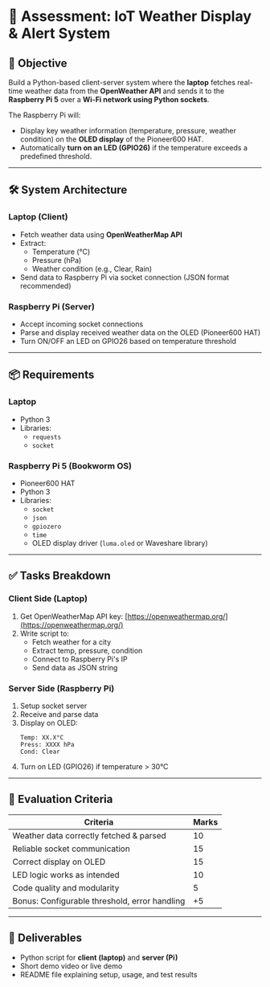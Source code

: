# 🧪 Assessment: IoT Weather Display & Alert System

## 🧩 Objective
Build a Python-based client-server system where the **laptop** fetches real-time weather data from the **OpenWeather API** and sends it to the **Raspberry Pi 5** over a **Wi-Fi network using Python sockets**.

The Raspberry Pi will:
- Display key weather information (temperature, pressure, weather condition) on the **OLED display** of the Pioneer600 HAT.
- Automatically **turn on an LED (GPIO26)** if the temperature exceeds a predefined threshold.

---

## 🛠️ System Architecture

### Laptop (Client)
- Fetch weather data using **OpenWeatherMap API**
- Extract:
  - Temperature (°C)
  - Pressure (hPa)
  - Weather condition (e.g., Clear, Rain)
- Send data to Raspberry Pi via socket connection (JSON format recommended)

### Raspberry Pi (Server)
- Accept incoming socket connections
- Parse and display received weather data on the OLED (Pioneer600 HAT)
- Turn ON/OFF an LED on GPIO26 based on temperature threshold

---

## 📦 Requirements

### Laptop
- Python 3
- Libraries:
  - `requests`
  - `socket`

### Raspberry Pi 5 (Bookworm OS)
- Pioneer600 HAT
- Python 3
- Libraries:
  - `socket`
  - `json`
  - `gpiozero`
  - `time`
  - OLED display driver (`luma.oled` or Waveshare library)

---

## ✅ Tasks Breakdown

### Client Side (Laptop)
1. Get OpenWeatherMap API key: [https://openweathermap.org/](https://openweathermap.org/)
2. Write script to:
   - Fetch weather for a city
   - Extract temp, pressure, condition
   - Connect to Raspberry Pi's IP
   - Send data as JSON string

### Server Side (Raspberry Pi)
1. Setup socket server
2. Receive and parse data
3. Display on OLED:
   ```
   Temp: XX.X°C
   Press: XXXX hPa
   Cond: Clear
   ```
4. Turn on LED (GPIO26) if temperature > 30°C

---

## 🧪 Evaluation Criteria

| Criteria                                  | Marks |
|-------------------------------------------|-------|
| Weather data correctly fetched & parsed   | 10    |
| Reliable socket communication             | 15    |
| Correct display on OLED                   | 15    |
| LED logic works as intended               | 10    |
| Code quality and modularity               | 5     |
| Bonus: Configurable threshold, error handling | +5 |

---

## 📝 Deliverables

- Python script for **client (laptop)** and **server (Pi)**
- Short demo video or live demo
- README file explaining setup, usage, and test results

